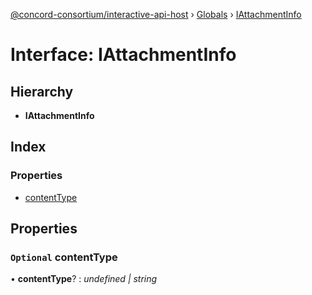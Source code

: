 [@concord-consortium/interactive-api-host](../README.md) › [Globals](../globals.md) › [IAttachmentInfo](iattachmentinfo.md)

# Interface: IAttachmentInfo

## Hierarchy

* **IAttachmentInfo**

## Index

### Properties

* [contentType](iattachmentinfo.md#optional-contenttype)

## Properties

### `Optional` contentType

• **contentType**? : *undefined | string*
